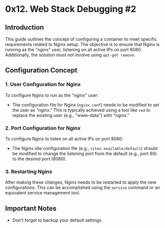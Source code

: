 # 0x12. Web Stack Debugging #2

## Introduction

This guide outlines the concept of configuring a container to meet specific requirements related to Nginx setup. The objective is to ensure that Nginx is running as the "nginx" user, listening on all active IPs on port 8080. Additionally, the solution must not involve using `apt-get remove`.

## Configuration Concept

### 1. User Configuration for Nginx

To configure Nginx to run as the "nginx" user:

- The configuration file for Nginx (`nginx.conf`) needs to be modified to set the user as "nginx." This is typically achieved using a tool like `sed` to replace the existing user (e.g., "www-data") with "nginx."

### 2. Port Configuration for Nginx

To configure Nginx to listen on all active IPs on port 8080:

- The Nginx site configuration file (e.g., `sites-available/default`) should be modified to change the listening port from the default (e.g., port 80) to the desired port (8080).

### 3. Restarting Nginx

After making these changes, Nginx needs to be restarted to apply the new configurations. This can be accomplished using the `service` command or an equivalent service management tool.

## Important Notes

- Don't forget to backup your default settings
